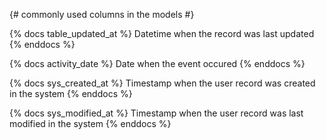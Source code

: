 {# commonly used columns in the models #}

{% docs table_updated_at %}
Datetime when the record was last updated
{% enddocs %}

{% docs activity_date %}
Date when the event occured
{% enddocs %}

{% docs sys_created_at %}
Timestamp when the user record was created in the system
{% enddocs %}

{% docs sys_modified_at %}
Timestamp when the user record was last modified in the system
{% enddocs %}